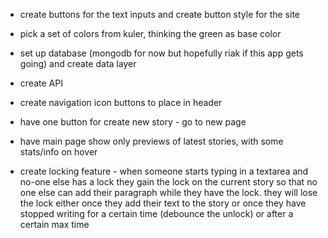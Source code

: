 - create buttons for the text inputs and create button style for the site
- pick a set of colors from kuler, thinking the green as base color
- set up database (mongodb for now but hopefully riak if this app gets going) and create data layer
- create API
- create navigation icon buttons to place in header
- have one button for create new story - go to new page
- have main page show only previews of latest stories, with some stats/info on hover

- create locking feature - when someone starts typing in a textarea and no-one else has a lock they gain the lock on the
current story so that no one else can add their paragraph while they have the lock. they will lose the lock either once
they add their text to the story or once they have stopped writing for a certain time (debounce the unlock) or after a certain
max time